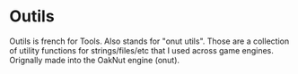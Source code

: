 # Outils
Outils is french for Tools. Also stands for "onut utils". Those are a collection of utility functions for strings/files/etc that I used across game engines. Orignally made into the OakNut engine (onut).
